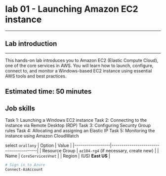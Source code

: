 # lab 01 - Launching Amazon EC2 instance
---
## Lab introduction
---
This hands-on lab introduces you to Amazon EC2 (Elastic Compute Cloud), one of the core services in AWS. You will learn how to launch, configure, connect to, and monitor a Windows-based EC2 instance using essential AWS tools and best practices.
## Estimated time: 50 minutes
## Job skills
Task 1: Launching a Windows EC2 instance
Task 2: Connecting to the instance via Remote Desktop (RDP)
Task 3: Configuring Security Group rules
Task 4: Allocating and assigning an Elastic IP
Task 5: Monitoring the instance using Amazon CloudWatch

select `orallony`
| Option           | Value                                 |
|------------------|----------------------------------------|
| Resource Group   | `az104-rg4` (if necessary, create new) |
| Name             | `CoreServicesVnet`                     |
| Region           | (US) **East US**                       |
```powershell
# Sign in to Azure
Connect-AzAccount

